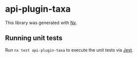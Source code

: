 # api-plugin-taxa

This library was generated with [Nx](https://nx.dev).

## Running unit tests

Run `nx test api-plugin-taxa` to execute the unit tests via [Jest](https://jestjs.io).

